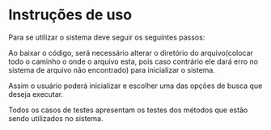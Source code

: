 # Instruções de uso

Para se utilizar o sistema deve seguir os seguintes passos:

Ao baixar o código, será necessário alterar o diretório do arquivo(colocar todo o caminho o onde o arquivo esta, pois caso contrário ele dará erro no sistema de arquivo não encontrado) para inicializar o sistema.

Assim o usuário poderá inicializar e escolher uma das opções de busca que deseja executar.

Todos os casos de testes apresentam os testes dos métodos que estão sendo utilizados no sistema.
